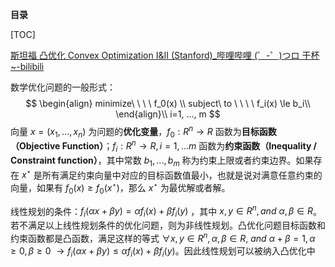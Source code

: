 **目录**

[TOC]

[斯坦福 凸优化 Convex Optimization I&II (Stanford)_哔哩哔哩 (゜-゜)つロ 干杯~-bilibili](https://www.bilibili.com/video/av21419893/) 

数学优化问题的一般形式：
$$
\begin{align}
  minimize\ \ \ \ f_0(x) \\
  subject\ to \ \ \ \ f_i(x) \le b_i\\
\end{align}\\
 i=1, ..., m
$$
向量 $x=(x_1,...,x_n)$ 为问题的**优化变量**，$f_0:R^n \to R$ 函数为**目标函数（Objective Function）**；$f_i:R^n\to R, i=1,...m$ 函数为**约束函数（Inequality / Constraint function）**，其中常数 $b_1,...,b_m$ 称为约束上限或者约束边界。如果存在 $x^\star$ 是所有满足约束向量中对应的目标函数值最小，也就是说对满意任意约束的向量，如果有 $f_0(x) \ge f_0(x^\star)$，那么 $x^\star$ 为最优解或者解。

线性规划的条件：$f_i(\alpha x+\beta y)=\alpha f_i(x)+\beta f_i(y)$ ，其中 $x,y \in R^n, and\ \alpha, \beta \in R$。若不满足以上线性规划条件的优化问题，则为非线性规划。凸优化问题目标函数和约束函数都是凸函数，满足这样的等式 $\forall x,y \in R^n, \alpha, \beta \in R,\ and\ \alpha+\beta=1, \alpha\ge0,\beta\ge0\ \rightarrow f_i(\alpha x+\beta y)\le \alpha f_i(x)+\beta f_i(y)$。因此线性规划可以被纳入凸优化中